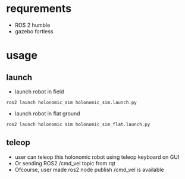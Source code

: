 # requrements
- ROS 2 humble
- gazebo fortless

# usage
## launch
- launch robot in field

`ros2 launch holonomic_sim holonomic_sim.launch.py`

- launch robot in flat ground

`ros2 launch holonomic sim holonomic_sim_flat.launch.py`

## teleop
- user can teleop this holonomic robot using teleop keyboard on GUI
- Or sending ROS2 /cmd_vel topic from rqt
- Ofcourse, user made ros2 node publish /cmd_vel is available